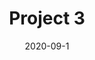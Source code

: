 ---
slug: "/project/solarforecast"
date: "2020-09-1"
title: "Project 3"
description: "This project ing capabilities of Openshift. This walks a user through the process of developing an AI powered web application hosted on Openshift"
technologies: ["OpenShift", "Docker", "React", "Flask", "Python", "Kafka", "Prometheus", "Jupyter Notebooks", "scikit-learn"]
projectUrl: ""
githubUrl: "https://github.com/Gkrumbach07/solar_forecaster"
featuredImage: "../../images/projects/solar.png"
---